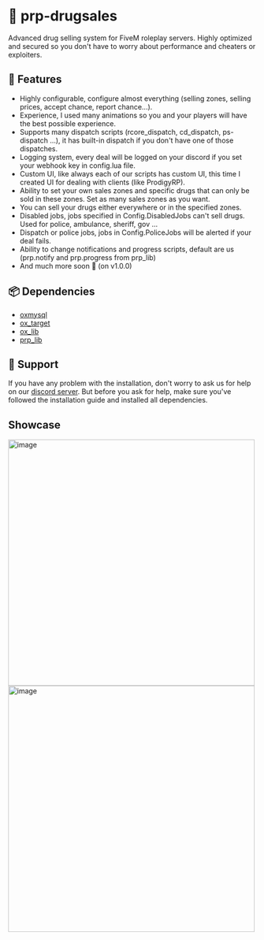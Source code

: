 # 💊 prp-drugsales
Advanced drug selling system for FiveM roleplay servers. Highly optimized and secured so you don't have to worry about performance and cheaters or exploiters.
## 📓 Features
- Highly configurable, configure almost everything (selling zones, selling prices, accept chance, report chance...).
- Experience, I used many animations so you and your players will have the best possible experience.
- Supports many dispatch scripts (rcore_dispatch, cd_dispatch, ps-dispatch ...), it has built-in dispatch if you don't have one of those dispatches.
- Logging system, every deal will be logged on your discord if you set your webhook key in config.lua file.
- Custom UI, like always each of our scripts has custom UI, this time I created UI for dealing with clients (like ProdigyRP).
- Ability to set your own sales zones and specific drugs that can only be sold in these zones. Set as many sales zones as you want.
- You can sell your drugs either everywhere or in the specified zones.
- Disabled jobs, jobs specified in Config.DisabledJobs can't sell drugs. Used for police, ambulance, sheriff, gov ...
- Dispatch or police jobs, jobs in Config.PoliceJobs will be alerted if your deal fails.
- Ability to change notifications and progress scripts, default are us (prp.notify and prp.progress from prp_lib)
- And much more soon 👀 (on v1.0.0)
## 📦 Dependencies
- [oxmysql](https://github.com/overextended/oxmysql)
- [ox_target](https://github.com/overextended/ox_target)
- [ox_lib](https://github.com/overextended/ox_lib)
- [prp_lib](https://github.com/paradoxtended/prp_lib)
## 💚 Support
If you have any problem with the installation, don't worry to ask us for help on our [discord server](https://discord.gg/27ZaNFa9U3).
But before you ask for help, make sure you've followed the installation guide and installed all dependencies.
## Showcase
<img width="500" height="500" alt="image" src="https://github.com/user-attachments/assets/aa9de464-e5c1-4857-aa18-28e968e3f754" />
<img width="500" height="500" alt="image" src="https://github.com/user-attachments/assets/ac061b3e-3b74-461d-b55a-f25278ac5ba6" />
